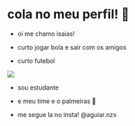# cola no meu perfil! 🤩

 - oi me chamo isaias!
 
 - curto jogar bola e sair com os amigos

 - curto futebol
 
 
![](https://media1.tenor.com/m/y3FjE-FWRq8AAAAd/kaka100-kaka.gif)
   
 
 - sou estudante

 - e meu time e o palmeiras 💚

 - me segue la no insta! @aguiar.nzx

